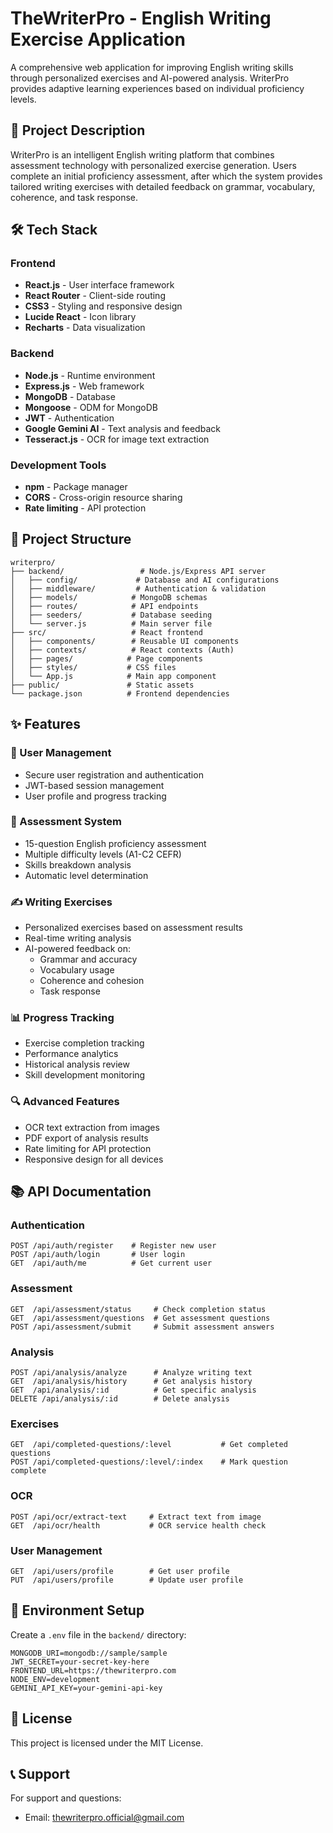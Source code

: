 # TheWriterPro - English Writing Exercise Application

A comprehensive web application for improving English writing skills through personalized exercises and AI-powered analysis. WriterPro provides adaptive learning experiences based on individual proficiency levels.

## 🎯 Project Description

WriterPro is an intelligent English writing platform that combines assessment technology with personalized exercise generation. Users complete an initial proficiency assessment, after which the system provides tailored writing exercises with detailed feedback on grammar, vocabulary, coherence, and task response.


## 🛠️ Tech Stack

### Frontend
- **React.js** - User interface framework
- **React Router** - Client-side routing
- **CSS3** - Styling and responsive design
- **Lucide React** - Icon library
- **Recharts** - Data visualization

### Backend
- **Node.js** - Runtime environment
- **Express.js** - Web framework
- **MongoDB** - Database
- **Mongoose** - ODM for MongoDB
- **JWT** - Authentication
- **Google Gemini AI** - Text analysis and feedback
- **Tesseract.js** - OCR for image text extraction

### Development Tools
- **npm** - Package manager
- **CORS** - Cross-origin resource sharing
- **Rate limiting** - API protection

## 📁 Project Structure

```
writerpro/
├── backend/                 # Node.js/Express API server
│   ├── config/             # Database and AI configurations
│   ├── middleware/         # Authentication & validation
│   ├── models/            # MongoDB schemas
│   ├── routes/            # API endpoints
│   ├── seeders/           # Database seeding
│   └── server.js          # Main server file
├── src/                   # React frontend
│   ├── components/        # Reusable UI components
│   ├── contexts/          # React contexts (Auth)
│   ├── pages/            # Page components
│   ├── styles/           # CSS files
│   └── App.js            # Main app component
├── public/               # Static assets
└── package.json          # Frontend dependencies
```

## ✨ Features

### 🔐 User Management
- Secure user registration and authentication
- JWT-based session management
- User profile and progress tracking

### 📝 Assessment System
- 15-question English proficiency assessment
- Multiple difficulty levels (A1-C2 CEFR)
- Skills breakdown analysis
- Automatic level determination

### ✍️ Writing Exercises
- Personalized exercises based on assessment results
- Real-time writing analysis
- AI-powered feedback on:
  - Grammar and accuracy
  - Vocabulary usage
  - Coherence and cohesion
  - Task response

### 📊 Progress Tracking
- Exercise completion tracking
- Performance analytics
- Historical analysis review
- Skill development monitoring

### 🔍 Advanced Features
- OCR text extraction from images
- PDF export of analysis results
- Rate limiting for API protection
- Responsive design for all devices

## 📚 API Documentation

### Authentication
```
POST /api/auth/register    # Register new user
POST /api/auth/login       # User login
GET  /api/auth/me          # Get current user
```

### Assessment
```
GET  /api/assessment/status     # Check completion status
GET  /api/assessment/questions  # Get assessment questions
POST /api/assessment/submit     # Submit assessment answers
```

### Analysis
```
POST /api/analysis/analyze      # Analyze writing text
GET  /api/analysis/history      # Get analysis history
GET  /api/analysis/:id          # Get specific analysis
DELETE /api/analysis/:id        # Delete analysis
```

### Exercises
```
GET  /api/completed-questions/:level           # Get completed questions
POST /api/completed-questions/:level/:index    # Mark question complete
```

### OCR
```
POST /api/ocr/extract-text     # Extract text from image
GET  /api/ocr/health           # OCR service health check
```

### User Management
```
GET  /api/users/profile        # Get user profile
PUT  /api/users/profile        # Update user profile
```

## 🔧 Environment Setup

Create a `.env` file in the `backend/` directory:
```env
MONGODB_URI=mongodb://sample/sample
JWT_SECRET=your-secret-key-here
FRONTEND_URL=https://thewriterpro.com
NODE_ENV=development
GEMINI_API_KEY=your-gemini-api-key
```

## 📄 License

This project is licensed under the MIT License.

## 📞 Support

For support and questions:
- Email: thewriterpro.official@gmail.com 